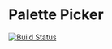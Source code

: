 # Palette Picker

[![Build Status](https://travis-ci.org/seamus-quinn/palette-picker.svg?branch=master)](https://travis-ci.org/seamus-quinn/palette-picker)